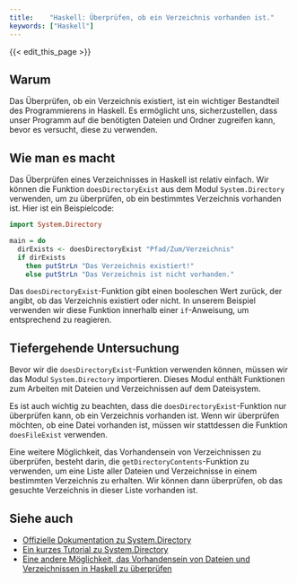 ```yaml
---
title:    "Haskell: Überprüfen, ob ein Verzeichnis vorhanden ist."
keywords: ["Haskell"]
---
```


{{< edit_this_page >}}

## Warum

Das Überprüfen, ob ein Verzeichnis existiert, ist ein wichtiger Bestandteil des Programmierens in Haskell. Es ermöglicht uns, sicherzustellen, dass unser Programm auf die benötigten Dateien und Ordner zugreifen kann, bevor es versucht, diese zu verwenden.

## Wie man es macht

Das Überprüfen eines Verzeichnisses in Haskell ist relativ einfach. Wir können die Funktion `doesDirectoryExist` aus dem Modul `System.Directory` verwenden, um zu überprüfen, ob ein bestimmtes Verzeichnis vorhanden ist. Hier ist ein Beispielcode:

```Haskell
import System.Directory

main = do
  dirExists <- doesDirectoryExist "Pfad/Zum/Verzeichnis"
  if dirExists
    then putStrLn "Das Verzeichnis existiert!"
    else putStrLn "Das Verzeichnis ist nicht vorhanden."
```

Das `doesDirectoryExist`-Funktion gibt einen booleschen Wert zurück, der angibt, ob das Verzeichnis existiert oder nicht. In unserem Beispiel verwenden wir diese Funktion innerhalb einer `if`-Anweisung, um entsprechend zu reagieren.

## Tiefergehende Untersuchung

Bevor wir die `doesDirectoryExist`-Funktion verwenden können, müssen wir das Modul `System.Directory` importieren. Dieses Modul enthält Funktionen zum Arbeiten mit Dateien und Verzeichnissen auf dem Dateisystem.

Es ist auch wichtig zu beachten, dass die `doesDirectoryExist`-Funktion nur überprüfen kann, ob ein Verzeichnis vorhanden ist. Wenn wir überprüfen möchten, ob eine Datei vorhanden ist, müssen wir stattdessen die Funktion `doesFileExist` verwenden.

Eine weitere Möglichkeit, das Vorhandensein von Verzeichnissen zu überprüfen, besteht darin, die `getDirectoryContents`-Funktion zu verwenden, um eine Liste aller Dateien und Verzeichnisse in einem bestimmten Verzeichnis zu erhalten. Wir können dann überprüfen, ob das gesuchte Verzeichnis in dieser Liste vorhanden ist.

## Siehe auch

- [Offizielle Dokumentation zu System.Directory](https://hackage.haskell.org/package/directory/docs/System-Directory.html)
- [Ein kurzes Tutorial zu System.Directory](https://www.codewars.com/kata/58f8a3a27f725e632300012e)
- [Eine andere Möglichkeit, das Vorhandensein von Dateien und Verzeichnissen in Haskell zu überprüfen](https://stackoverflow.com/questions/8900435/haskell-checking-if-a-file-exists/8900510#8900510)